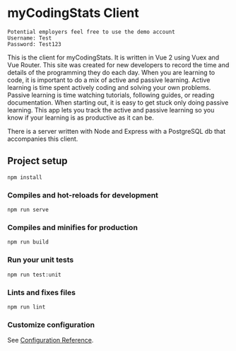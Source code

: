 # myCodingStats Client

```
Potential employers feel free to use the demo account
Username: Test
Password: Test123
```

This is the client for myCodingStats. It is written in Vue 2 using Vuex and Vue Router. This site was created for new developers to record the time and details of the programming they do each day. When you are learning to code, it is important to do a mix of active and passive learning. Active learning is time spent actively coding and solving your own problems. Passive learning is time watching tutorials, following guides, or reading documentation. When starting out, it is easy to get stuck only doing passive learning. This app lets you track the active and passive learning so you know if your learning is as productive as it can be.

There is a server written with Node and Express with a PostgreSQL db that accompanies this client.

## Project setup

```
npm install
```

### Compiles and hot-reloads for development

```
npm run serve
```

### Compiles and minifies for production

```
npm run build
```

### Run your unit tests

```
npm run test:unit
```

### Lints and fixes files

```
npm run lint
```

### Customize configuration

See [Configuration Reference](https://cli.vuejs.org/config/).
